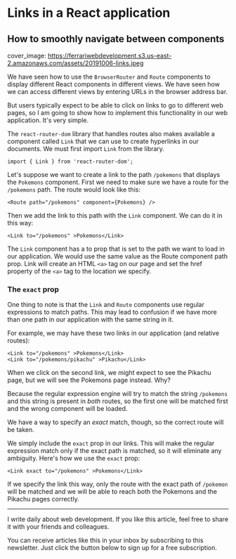 # Links in a React application
## How to smoothly navigate between components

cover_image: https://ferrariwebdevelopment.s3.us-east-2.amazonaws.com/assets/20191006-links.jpeg

We have seen how to use the `BrowserRouter` and `Route` components to display different React components in different views.
We have seen how we can access different views by entering URLs in the browser address bar.

But users typically expect to be able to click on links to go to different web pages, so I am going to show how to implement this functionality in our web application.
It's very simple.

The `react-router-dom` library that handles routes also makes available a component called `Link` that we can use to create hyperlinks in our documents.
We must first import `Link` from the library.

```
import { Link } from 'react-router-dom';
```

Let's suppose we want to create a link to the path `/pokemons` that displays the `Pokemons` component.
First we need to make sure we have a route for the `/pokemons` path. The route would look like this:

```
<Route path="/pokemons" component={Pokemons} />
```

Then we add the link to this path with the `Link` component. We can do it in this way:

```
<Link to="/pokemons" >Pokemons</Link>
```

The `Link` component has a to prop that is set to the path we want to load in our application. We would use the same value as the Route component path prop.
Link will create an HTML `<a>` tag on our page and set the href property of the `<a>` tag to the location we specify.

### The `exact` prop

One thing to note is that the `Link` and `Route` components use regular expressions to match paths. This may lead to confusion if we have more than one path in our application with the same string in it.

For example, we may have these two links in our application (and relative routes):

```
<Link to="/pokemons" >Pokemons</Link>
<Link to="/pokemons/pikachu" >Pikachu</Link>
```

When we click on the second link, we might expect to see the Pikachu page, but we will see the Pokemons page instead. Why?

Because the regular expression engine will try to match the string `/pokemons` and this string is present in *both* routes, so the first one will be matched first and the wrong component will be loaded.

We have a way to specify an *exact* match, though, so the correct route will be taken.

We simply include the `exact` prop in our links. This will make the regular expression match only if the exact path is matched, so it will eliminate any ambiguity.
Here's how we use the `exact` prop:

```
<Link exact to="/pokemons" >Pokemons</Link>
```

If we specify the link this way, only the route with the exact path of `/pokemon` will be matched and we will be able to reach both the Pokemons and the Pikachu pages correctly.

---

I write daily about web development. If you like this article, feel free to share it with your friends and colleagues.

You can receive articles like this in your inbox by subscribing to this newsletter. Just click the button below to sign up for a free subscription.